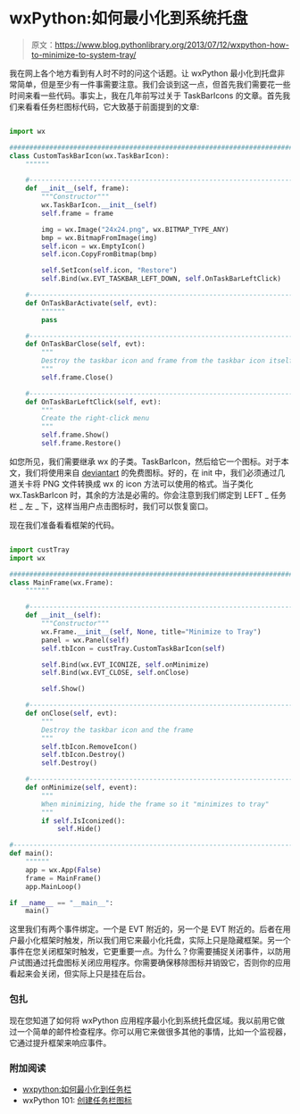 # wxPython:如何最小化到系统托盘

> 原文：<https://www.blog.pythonlibrary.org/2013/07/12/wxpython-how-to-minimize-to-system-tray/>

我在网上各个地方看到有人时不时的问这个话题。让 wxPython 最小化到托盘非常简单，但是至少有一件事需要注意。我们会谈到这一点，但首先我们需要花一些时间来看一些代码。事实上，我在几年前写过关于 TaskBarIcons 的文章。首先我们来看看任务栏图标代码，它大致基于前面提到的文章:

```py

import wx

########################################################################
class CustomTaskBarIcon(wx.TaskBarIcon):
    """"""

    #----------------------------------------------------------------------
    def __init__(self, frame):
        """Constructor"""
        wx.TaskBarIcon.__init__(self)
        self.frame = frame

        img = wx.Image("24x24.png", wx.BITMAP_TYPE_ANY)
        bmp = wx.BitmapFromImage(img)
        self.icon = wx.EmptyIcon()
        self.icon.CopyFromBitmap(bmp)

        self.SetIcon(self.icon, "Restore")
        self.Bind(wx.EVT_TASKBAR_LEFT_DOWN, self.OnTaskBarLeftClick)

    #----------------------------------------------------------------------
    def OnTaskBarActivate(self, evt):
        """"""
        pass

    #----------------------------------------------------------------------
    def OnTaskBarClose(self, evt):
        """
        Destroy the taskbar icon and frame from the taskbar icon itself
        """
        self.frame.Close()

    #----------------------------------------------------------------------
    def OnTaskBarLeftClick(self, evt):
        """
        Create the right-click menu
        """
        self.frame.Show()
        self.frame.Restore()

```

如您所见，我们需要继承 wx 的子类。TaskBarIcon，然后给它一个图标。对于本文，我们将使用来自 [deviantart](http://theg-force.deviantart.com/art/Social-Icons-hand-drawned-109467069) 的免费图标。好的，在 init 中，我们必须通过几道关卡将 PNG 文件转换成 wx 的 icon 方法可以使用的格式。当子类化 wx.TaskBarIcon 时，其余的方法是必需的。你会注意到我们绑定到 LEFT _ 任务栏 _ 左 _ 下，这样当用户点击图标时，我们可以恢复窗口。

现在我们准备看看框架的代码。

```py

import custTray
import wx

########################################################################
class MainFrame(wx.Frame):
    """"""

    #----------------------------------------------------------------------
    def __init__(self):
        """Constructor"""
        wx.Frame.__init__(self, None, title="Minimize to Tray")
        panel = wx.Panel(self)
        self.tbIcon = custTray.CustomTaskBarIcon(self)

        self.Bind(wx.EVT_ICONIZE, self.onMinimize)
        self.Bind(wx.EVT_CLOSE, self.onClose)

        self.Show()

    #----------------------------------------------------------------------
    def onClose(self, evt):
        """
        Destroy the taskbar icon and the frame
        """
        self.tbIcon.RemoveIcon()
        self.tbIcon.Destroy()
        self.Destroy()

    #----------------------------------------------------------------------
    def onMinimize(self, event):
        """
        When minimizing, hide the frame so it "minimizes to tray"
        """
        if self.IsIconized():
            self.Hide()

#----------------------------------------------------------------------
def main():
    """"""
    app = wx.App(False)
    frame = MainFrame()
    app.MainLoop()

if __name__ == "__main__":
    main()

```

这里我们有两个事件绑定。一个是 EVT 附近的，另一个是 EVT 附近的。后者在用户最小化框架时触发，所以我们用它来最小化托盘，实际上只是隐藏框架。另一个事件在您关闭框架时触发，它更重要一点。为什么？你需要捕捉关闭事件，以防用户试图通过托盘图标关闭应用程序。你需要确保移除图标并销毁它，否则你的应用看起来会关闭，但实际上只是挂在后台。

### 包扎

现在您知道了如何将 wxPython 应用程序最小化到系统托盘区域。我以前用它做过一个简单的邮件检查程序。你可以用它来做很多其他的事情，比如一个监视器，它通过提升框架来响应事件。

### 附加阅读

*   [wxpython:如何最小化到任务栏](http://bytes.com/topic/python/answers/699757-wxpython-how-minimize-taskbar)
*   wxPython 101: [创建任务栏图标](https://www.blog.pythonlibrary.org/2011/12/13/wxpython-101-creating-taskbar-icons/)